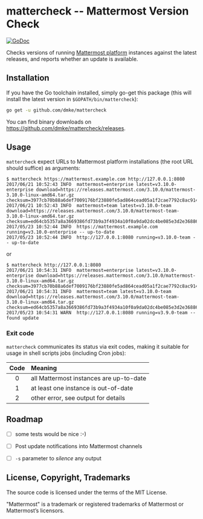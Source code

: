 # mattercheck -- Mattermost Version Check

[![GoDoc](https://godoc.org/github.com/dmke/mattercheck/version?status.svg)](https://godoc.org/github.com/dmke/mattercheck)

Checks versions of running [Mattermost platform](https://about.mattermost.com/)
instances against the latest releases, and reports whether an update is available.


## Installation

If you have the Go toolchain installed, simply go-get this package
(this will install the latest version in `$GOPATH/bin/mattercheck`):

```sh
go get -u github.com/dmke/mattercheck
```

You can find binary downloads on https://github.com/dmke/mattercheck/releases.

## Usage

`mattercheck` expect URLs to Mattermost platform installations (the root
URL should suffice) as arguments:

```
$ mattercheck https://mattermost.example.com http://127.0.0.1:8080
2017/06/21 10:52:43 INFO  mattermost=enterprise latest=v3.10.0-enterprise download=https://releases.mattermost.com/3.10.0/mattermost-3.10.0-linux-amd64.tar.gz checksum=3977cb70b88a6def7009176bf23880fe5ad864cead05a1f2cae7792c8ac9148c
2017/06/21 10:52:43 INFO  mattermost=team latest=v3.10.0-team download=https://releases.mattermost.com/3.10.0/mattermost-team-3.10.0-linux-amd64.tar.gz checksum=ed64cb5357a8a3669386fd73b9a3f4934a10f0a9da02dc4be085e3d2e36886ed
2017/05/23 10:52:44 INFO  https://mattermost.example.com running=v3.10.0-enterprise -- up-to-date
2017/05/23 10:52:44 INFO  http://127.0.0.1:8080 running=v3.10.0-team -- up-to-date
```

or

```
$ mattercheck http://127.0.0.1:8080
2017/06/21 10:54:31 INFO  mattermost=enterprise latest=v3.10.0-enterprise download=https://releases.mattermost.com/3.10.0/mattermost-3.10.0-linux-amd64.tar.gz checksum=3977cb70b88a6def7009176bf23880fe5ad864cead05a1f2cae7792c8ac9148c
2017/06/21 10:54:31 INFO  mattermost=team latest=v3.10.0-team download=https://releases.mattermost.com/3.10.0/mattermost-team-3.10.0-linux-amd64.tar.gz checksum=ed64cb5357a8a3669386fd73b9a3f4934a10f0a9da02dc4be085e3d2e36886ed
2017/05/23 10:54:31 WARN  http://127.0.0.1:8080 running=v3.9.0-team -- found update
```

### Exit code

`mattercheck` communicates its status via exit codes, making it suitable
for usage in shell scripts jobs (including Cron jobs):

| Code | Meaning                                 |
|:----:|:----------------------------------------|
|   0  | all Mattermost instances are up-to-date |
|   1  | at least one instance is out-of-date    |
|   2  | other error, see output for details     |


## Roadmap

- [ ] some tests would be nice :-)
- [ ] Post update notifications into Mattermost channels
- [ ] `-s` parameter to *silence* any output


## License, Copyright, Trademarks

The source code is licensed under the terms of the MIT License.

"Mattermost" is a trademark or registered trademarks of Mattermost or
Mattermost’s licensors.
